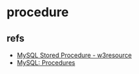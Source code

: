 # procedure

## refs

- [MySQL Stored Procedure - w3resource](https://www.w3resource.com/mysql/mysql-procedure.php#PI)
- [MySQL: Procedures](https://www.techonthenet.com/mysql/procedures.php)
